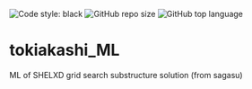 ![Code style: black](https://img.shields.io/badge/code%20style-black-000000.svg) <img alt="GitHub repo size" src="https://img.shields.io/github/repo-size/co2e14/tokiakashi_ML"> <img alt="GitHub top language" src="https://img.shields.io/github/languages/top/co2e14/tokiakashi_ML">


# tokiakashi_ML
ML of SHELXD grid search substructure solution (from sagasu)

